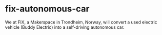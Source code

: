 # fix-autonomous-car
We at FIX, a Makerspace in Trondheim, Norway, will convert a used electric vehicle (Buddy Electric) into a self-driving autonomous car.
